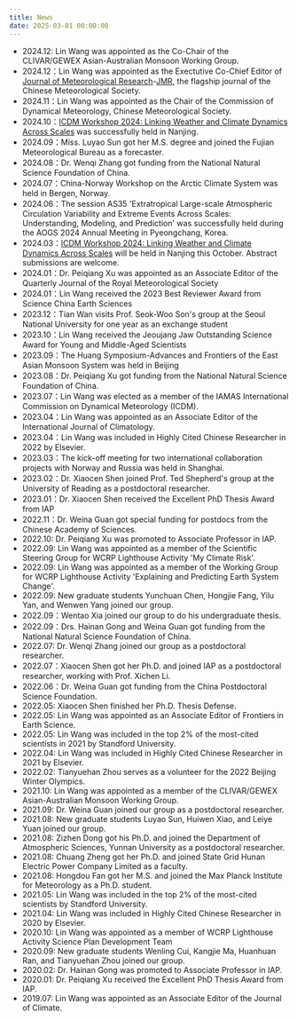 ```yaml
---
title: News
date: 2025-03-01 00:00:00
---
```

- 2024.12: Lin Wang was appointed as the Co-Chair of the CLIVAR/GEWEX Asian-Australian Monsoon Working Group.
- 2024.12：Lin Wang was appointed as the Exectutive Co-Chief Editor of [Journal of Meteorological Research](http://jmr.cmsjournal.net/)-[JMR](https://link.springer.com/journal/13351), the flagship journal of the Chinese Meteorological Society.
- 2024.11：Lin Wang was appointed as the Chair of the Commission of Dynamical Meteorology, Chinese Meteorological Society.
- 2024.10：[ICDM Workshop 2024: Linking Weather and Climate Dynamics Across Scales](https://icdm2024.nju.edu.cn/) was successfully held in Nanjing.
- 2024.09：Miss. Luyao Sun got her M.S. degree and joined the Fujian Meteorological Bureau as a forecaster.
- 2024.08：Dr. Wenqi Zhang got funding from the National Natural Science Foundation of China.
- 2024.07：China-Norway Workshop on the Arctic Climate System was held in Bergen, Norway.
- 2024.06：The session AS35 'Extratropical Large-scale Atmospheric Circulation Variability and Extreme Events Across Scales: Understanding, Modeling, and Prediction' was successfully held during the AOGS 2024 Annual Meeting in Pyeongchang, Korea.
- 2024.03：[ICDM Workshop 2024: Linking Weather and Climate Dynamics Across Scales](https://icdm2024.nju.edu.cn/) will be held in Nanjing this October. Abstract submissions are welcome.
- 2024.01：Dr. Peiqiang Xu was appointed as an Associate Editor of the Quarterly Journal of the Royal Meteorological Society
- 2024.01：Lin Wang received the 2023 Best Reviewer Award from Science China Earth Sciences
- 2023.12：Tian Wan visits Prof. Seok-Woo Son's group at the Seoul National University for one year as an exchange student
- 2023.10：Lin Wang received the Jeoujang Jaw Outstanding Science Award for Young and Middle-Aged Scientists
- 2023.09：The Huang Symposium-Advances and Frontiers of the East Asian Monsoon System was held in Beijing
- 2023.08：Dr. Peiqiang Xu got funding from the National Natural Science Foundation of China.
- 2023.07：Lin Wang was elected as a member of the IAMAS International Commission on Dynamical Meteorology (ICDM).
- 2023.04：Lin Wang was appointed as an Associate Editor of the International Journal of Climatology.
- 2023.04：Lin Wang was included in Highly Cited Chinese Researcher in 2022 by Elsevier.
- 2023.03：The kick-off meeting for two international collaboration projects with Norway and Russia was held in Shanghai.
- 2023.02：Dr. Xiaocen Shen joined Prof. Ted Shepherd's group at the University of Reading as a postdoctoral researcher.
- 2023.01：Dr. Xiaocen Shen received the Excellent PhD Thesis Award from IAP
- 2022.11：Dr. Weina Guan got special funding for postdocs from the Chinese Academy of Sciences.
- 2022.10: Dr. Peiqiang Xu was promoted to Associate Professor in IAP.
- 2022.09: Lin Wang was appointed as a member of the Scientific Steering Group for WCRP Lighthouse Activity 'My Climate Risk'.
- 2022.09: Lin Wang was appointed as a member of the Working Group for WCRP Lighthouse Activity 'Explaining and Predicting Earth System Change'.
- 2022.09: New graduate students Yunchuan Chen, Hongjie Fang, Yilu Yan, and Wenwen Yang joined our group.
- 2022.09：Wentao Xia joined our group to do his undergraduate thesis.
- 2022.09：Drs. Hainan Gong and Weina Guan got funding from the National Natural Science Foundation of China.
- 2022.07: Dr. Wenqi Zhang joined our group as a postdoctoral researcher.
- 2022.07：Xiaocen Shen got her Ph.D. and joined IAP as a postdoctoral researcher, working with Prof. Xichen Li.
- 2022.06：Dr. Weina Guan got funding from the China Postdoctoral Science Foundation.
- 2022.05: Xiaocen Shen finished her Ph.D. Thesis Defense.
- 2022.05: Lin Wang was appointed as an Associate Editor of Frontiers in Earth Science.
- 2022.05: Lin Wang was included in the top 2% of the most-cited scientists in 2021 by Standford University.
- 2022.04: Lin Wang was included in Highly Cited Chinese Researcher in 2021 by Elsevier.
- 2022.02: Tianyuehan Zhou serves as a volunteer for the 2022 Beijing Winter Olympics.
- 2021.10: Lin Wang was appointed as a member of the CLIVAR/GEWEX Asian-Australian Monsoon Working Group.
- 2021.09: Dr. Weina Guan joined our group as a postdoctoral researcher.
- 2021.08: New graduate students Luyao Sun, Huiwen Xiao, and Leiye Yuan joined our group.
- 2021.08: Zizhen Dong got his Ph.D. and joined the Department of Atmospheric Sciences, Yunnan University as a postdoctoral researcher.
- 2021.08: Chuang Zheng got her Ph.D. and joined State Grid Hunan Electric Power Company Limited as a faculty.
- 2021.08: Hongdou Fan got her M.S. and joined the Max Planck Institute for Meteorology as a Ph.D. student.
- 2021.05: Lin Wang was included in the top 2% of the most-cited scientists by Standford University.
- 2021.04: Lin Wang was included in Highly Cited Chinese Researcher in 2020 by Elsevier.
- 2020.10: Lin Wang was appointed as a member of WCRP Lighthouse Activity Science Plan Development Team
- 2020.09: New graduate students Wenling Cui, Kangjie Ma, Huanhuan Ran, and Tianyuehan Zhou joined our group.
- 2020.02: Dr. Hainan Gong was promoted to Associate Professor in IAP.
- 2020.01: Dr. Peiqiang Xu received the Excellent PhD Thesis Award from IAP.
- 2019.07: Lin Wang was appointed as an Associate Editor of the Journal of Climate.
